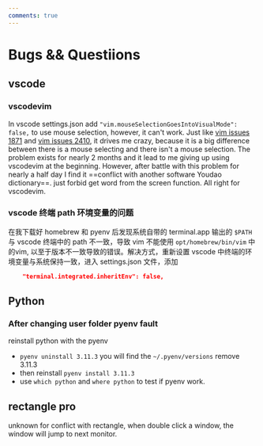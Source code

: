 ```yaml
---
comments: true
---
```


# Bugs && Questiions
## vscode
### vscodevim
In vscode settings.json add `"vim.mouseSelectionGoesIntoVisualMode": false,` to use mouse selection, however, it can't work. Just like [vim issues 1871](https://github.com/VSCodeVim/Vim/issues/1871) and [vim issues 2410](https://github.com/VSCodeVim/Vim/issues/2410), it drives me crazy, because it is a big difference between there is a mouse selecting and there isn't a mouse selection. The problem exists for nearly 2 months and it lead to me giving up using vscodevim at the beginning. However, after battle with this problem for nearly a half day I find it ==conflict with another software Youdao dictionary==. just forbid get word from the screen function. All right for vscodevim.  
### vscode 终端 path 环境变量的问题
在我下载好 homebrew 和 pyenv 后发现系统自带的 terminal.app 输出的 `$PATH` 与 vscode 终端中的 path 不一致，导致 vim 不能使用 `opt/homebrew/bin/vim` 中的vim, 以至于版本不一致导致的错误。解决方式，重新设置 vscode 中终端的环境变量与系统保持一致，进入 settings.json 文件，添加  
``` json
    "terminal.integrated.inheritEnv": false,
```
## Python
### After changing user folder pyenv fault
reinstall python with the pyenv  

* `pyenv uninstall 3.11.3` you will find the `~/.pyenv/versions` remove 3.11.3
* then reinstall `pyenv install 3.11.3` 
* use `which python` and `where python` to test if pyenv work.  

## rectangle pro
unknown for conflict with rectangle, when double click a window, the window will jump to next monitor.